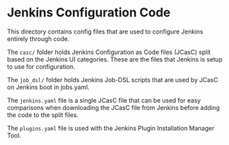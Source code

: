 # Jenkins Configuration Code
This directory contains config files that are used to configure Jenkins entirely through code.

The `casc/` folder holds Jenkins Configuration as Code files (JCasC) split based on the Jenkins UI categories. These are the files that Jenkins is setup to use for configuration.

The `job_dsl/` folder holds Jenkins Job-DSL scripts that are used by JCasC on Jenkins boot in jobs.yaml.

The `jenkins.yaml` file is a single JCasC file that can be used for easy comparisons when downloading the JCasC file from Jenkins before adding the code to the split files.

The `plugins.yaml` file is used with the Jenkins Plugin Installation Manager Tool.
